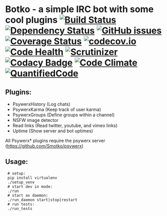 Botko - a simple IRC bot with some cool plugins [![Build Status](https://travis-ci.org/Psywerx/botko.svg?branch=master)](https://travis-ci.org/Psywerx/botko/builds) [![Dependency Status](https://www.versioneye.com/user/projects/5417525c69b273bcff0000df/badge.svg?style=flat)](https://www.versioneye.com/user/projects/5417525c69b273bcff0000df) [![GitHub issues](https://img.shields.io/github/issues/psywerx/botko.svg)](https://github.com/Psywerx/botko/issues) [![Coverage Status](https://coveralls.io/repos/Psywerx/botko/badge.png)](https://coveralls.io/r/Psywerx/botko) [![codecov.io](https://codecov.io/github/Psywerx/botko/coverage.svg?branch=master)](https://codecov.io/github/Psywerx/botko?branch=master) [![Code Health](https://landscape.io/github/Psywerx/botko/master/landscape.svg)](https://landscape.io/github/Psywerx/botko/master) [![Scrutinizer](https://scrutinizer-ci.com/g/Psywerx/botko/badges/quality-score.png?b=master)](https://scrutinizer-ci.com/g/Psywerx/botko/?branch=master) [![Codacy Badge](https://www.codacy.com/project/badge/cc6934f4b32740ba9791d0efb3cf4f10)](https://www.codacy.com/public/hairyfotr/botko) [![Code Climate](https://codeclimate.com/github/Psywerx/botko/badges/gpa.svg)](https://codeclimate.com/github/Psywerx/botko) [![QuantifiedCode](http://www.quantifiedcode.com/api/v1/project/3e36564674de47f7876cdb4599e8271b/badge.svg)](http://www.quantifiedcode.com/app/project/3e36564674de47f7876cdb4599e8271b)
======================================

Plugins:
-------
 * PsywerxHistory (Log chats)
 * PsywerxKarma (Keep track of user karma)
 * PsywerxGroups (Define groups within a channel)
 * NSFW image detector
 * Read links (Read twitter, youtube, and vimeo links)
 * Uptime (Show server and bot uptimes)
  
All Psywerx* plugins require the psywerx server (https://github.com/Smotko/psywerx)
 
Usage:
---
     # setup:
     pip install virtualenv
     ./setup_venv
     # start dev in mode:
     ./run
     # start as daemon:
     ./run_daemon start|stop|restart
     # run tests:
     ./run_tests
